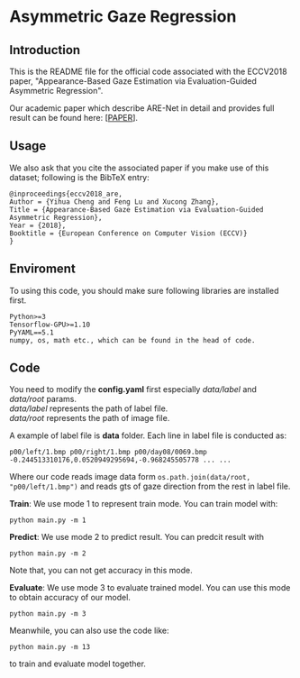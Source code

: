 # Asymmetric Gaze Regression


## Introduction
This is the README file for the official code associated with the ECCV2018 paper, "Appearance-Based Gaze Estimation via Evaluation-Guided Asymmetric Regression". 

Our academic paper which describe ARE-Net in detail and provides full result can be found here: \[[PAPER]( http://openaccess.thecvf.com/content_ECCV_2018/papers/Yihua_Cheng_Appearance-Based_Gaze_Estimation_ECCV_2018_paper.pdf)\].


## Usage
We also ask that you cite the associated paper if you make use of this dataset; following is the BibTeX entry:
```
@inproceedings{eccv2018_are,
Author = {Yihua Cheng and Feng Lu and Xucong Zhang},
Title = {Appearance-Based Gaze Estimation via Evaluation-Guided Asymmetric Regression},
Year = {2018},
Booktitle = {European Conference on Computer Vision (ECCV)}
}
```

## Enviroment
To using this code, you should make sure following libraries are installed first.
```
Python>=3
Tensorflow-GPU>=1.10
PyYAML==5.1
numpy, os, math etc., which can be found in the head of code.
``` 

## Code
You need to modify the **config.yaml** first especially *data/label* and *data/root* params.  
*data/label* represents the path of label file.  
*data/root* represents the path of image file.  

A example of label file is **data** folder. Each line in label file is conducted as:
```
p00/left/1.bmp p00/right/1.bmp p00/day08/0069.bmp -0.244513310176,0.0520949295694,-0.968245505778 ... ...
```
Where our code reads image data form `os.path.join(data/root, "p00/left/1.bmp")` and reads gts of gaze direction from the rest in label file.

**Train**: We use mode 1 to represent train mode. You can train model with:
```
python main.py -m 1
```

**Predict**: We use mode 2 to predict result. You can predcit result with
```
python main.py -m 2 
```
Note that, you can not get accuracy in this mode.

**Evaluate**: We use mode 3 to evaluate trained model. You can use this mode to obtain accuracy of our model.
```
python main.py -m 3
```

Meanwhile, you can also use the code like:
```
python main.py -m 13
```
to train and evaluate model together.



